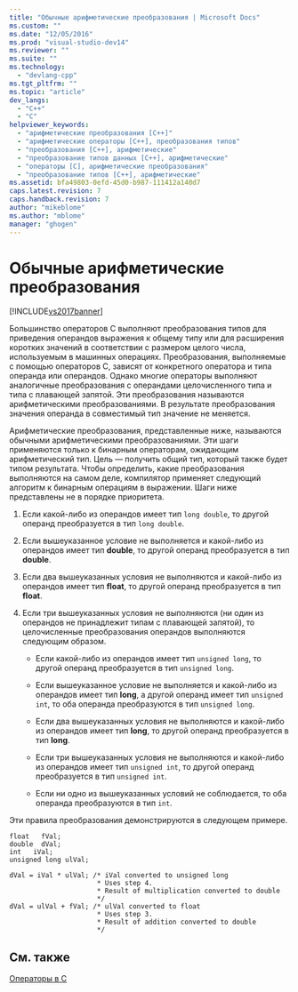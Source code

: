 ```yaml
---
title: "Обычные арифметические преобразования | Microsoft Docs"
ms.custom: ""
ms.date: "12/05/2016"
ms.prod: "visual-studio-dev14"
ms.reviewer: ""
ms.suite: ""
ms.technology: 
  - "devlang-cpp"
ms.tgt_pltfrm: ""
ms.topic: "article"
dev_langs: 
  - "C++"
  - "C"
helpviewer_keywords: 
  - "арифметические преобразования [C++]"
  - "арифметические операторы [C++], преобразования типов"
  - "преобразования [C++], арифметические"
  - "преобразование типов данных [C++], арифметические"
  - "операторы [C], арифметические преобразования"
  - "преобразование типов [С++], арифметические"
ms.assetid: bfa49803-0efd-45d0-b987-111412a140d7
caps.latest.revision: 7
caps.handback.revision: 7
author: "mikeblome"
ms.author: "mblome"
manager: "ghogen"
---
```

# Обычные арифметические преобразования
[!INCLUDE[vs2017banner](../assembler/inline/includes/vs2017banner.md)]

Большинство операторов C выполняют преобразования типов для приведения операндов выражения к общему типу или для расширения коротких значений в соответствии с размером целого числа, используемым в машинных операциях.  Преобразования, выполняемые с помощью операторов С, зависят от конкретного оператора и типа операнда или операндов.  Однако многие операторы выполняют аналогичные преобразования с операндами целочисленного типа и типа с плавающей запятой.  Эти преобразования называются арифметическими преобразованиями. В результате преобразования значения операнда в совместимый тип значение не меняется.  
  
 Арифметические преобразования, представленные ниже, называются обычными арифметическими преобразованиями. Эти шаги применяются только к бинарным операторам, ожидающим арифметический тип.  Цель — получить общий тип, который также будет типом результата.  Чтобы определить, какие преобразования выполняются на самом деле, компилятор применяет следующий алгоритм к бинарным операциям в выражении.  Шаги ниже представлены не в порядке приоритета.  
  
1.  Если какой\-либо из операндов имеет тип `long double`, то другой операнд преобразуется в тип `long double`.  
  
2.  Если вышеуказанное условие не выполняется и какой\-либо из операндов имеет тип **double**, то другой операнд преобразуется в тип **double**.  
  
3.  Если два вышеуказанных условия не выполняются и какой\-либо из операндов имеет тип **float**, то другой операнд преобразуется в тип **float**.  
  
4.  Если три вышеуказанных условия не выполняются \(ни один из операндов не принадлежит типам с плавающей запятой\), то целочисленные преобразования операндов выполняются следующим образом.  
  
    -   Если какой\-либо из операндов имеет тип `unsigned long`, то другой операнд преобразуется в тип `unsigned long`.  
  
    -   Если вышеуказанное условие не выполняется и какой\-либо из операндов имеет тип **long**, а другой операнд имеет тип `unsigned int`, то оба операнда преобразуются в тип `unsigned long`.  
  
    -   Если два вышеуказанных условия не выполняются и какой\-либо из операндов имеет тип **long**, то другой операнд преобразуется в тип **long**.  
  
    -   Если три вышеуказанных условия не выполняются и какой\-либо из операндов имеет тип `unsigned int`, то другой операнд преобразуется в тип `unsigned int`.  
  
    -   Если ни одно из вышеуказанных условий не соблюдается, то оба операнда преобразуются в тип `int`.  
  
 Эти правила преобразования демонстрируются в следующем примере.  
  
```  
float   fVal;  
double  dVal;  
int   iVal;  
unsigned long ulVal;  
  
dVal = iVal * ulVal; /* iVal converted to unsigned long  
                      * Uses step 4.  
                      * Result of multiplication converted to double   
                      */  
dVal = ulVal + fVal; /* ulVal converted to float  
                      * Uses step 3.  
                      * Result of addition converted to double   
                      */   
```  
  
## См. также  
 [Операторы в C](../c-language/c-operators.md)